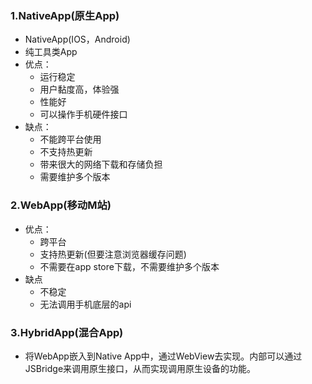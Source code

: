 ### 1.NativeApp(原生App)

- NativeApp(IOS，Android)
- 纯工具类App
- 优点：
  - 运行稳定
  - 用户黏度高，体验强
  - 性能好
  - 可以操作手机硬件接口
- 缺点：
  - 不能跨平台使用
  - 不支持热更新
  - 带来很大的网络下载和存储负担
  - 需要维护多个版本

### 2.WebApp(移动M站)

- 优点：
  - 跨平台
  - 支持热更新(但要注意浏览器缓存问题)
  - 不需要在app store下载，不需要维护多个版本
- 缺点
  - 不稳定
  - 无法调用手机底层的api

### 3.HybridApp(混合App)

- 将WebApp嵌入到Native App中，通过WebView去实现。内部可以通过JSBridge来调用原生接口，从而实现调用原生设备的功能。

